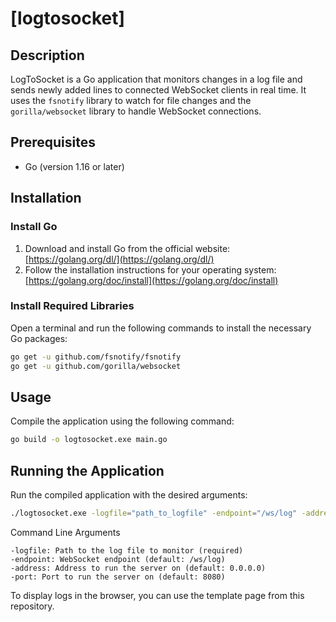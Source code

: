 # [logtosocket]

## Description
LogToSocket is a Go application that monitors changes in a log file and sends newly added lines to connected WebSocket clients in real time. It uses the `fsnotify` library to watch for file changes and the `gorilla/websocket` library to handle WebSocket connections.

## Prerequisites
- Go (version 1.16 or later)

## Installation

### Install Go
1. Download and install Go from the official website: [https://golang.org/dl/](https://golang.org/dl/)
2. Follow the installation instructions for your operating system: [https://golang.org/doc/install](https://golang.org/doc/install)

### Install Required Libraries
Open a terminal and run the following commands to install the necessary Go packages:

```sh
go get -u github.com/fsnotify/fsnotify
go get -u github.com/gorilla/websocket
```

## Usage
Compile the application using the following command:

```sh
go build -o logtosocket.exe main.go
```

## Running the Application

Run the compiled application with the desired arguments:


```sh
./logtosocket.exe -logfile="path_to_logfile" -endpoint="/ws/log" -address="127.0.0.1" -port=8080
```

Command Line Arguments

    -logfile: Path to the log file to monitor (required)
    -endpoint: WebSocket endpoint (default: /ws/log)
    -address: Address to run the server on (default: 0.0.0.0)
    -port: Port to run the server on (default: 8080)

To display logs in the browser, you can use the template page from this repository.
